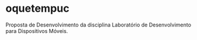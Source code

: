# oquetempuc
Proposta de Desenvolvimento da disciplina Laboratório de Desenvolvimento para Dispositivos Móveis.
